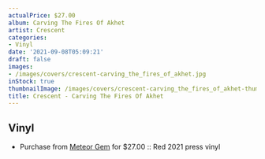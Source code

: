 ```yaml
---
actualPrice: $27.00
album: Carving The Fires Of Akhet
artist: Crescent
categories:
- Vinyl
date: '2021-09-08T05:09:21'
draft: false
images:
- /images/covers/crescent-carving_the_fires_of_akhet.jpg
inStock: true
thumbnailImage: /images/covers/crescent-carving_the_fires_of_akhet-thumb.jpg
title: Crescent - Carving The Fires Of Akhet
---
```


## Vinyl
* Purchase from [Meteor Gem](https://meteor-gem.com/products/crescent-carving-the-fires-of-akhet-lp) for $27.00 :: Red 2021 press vinyl
